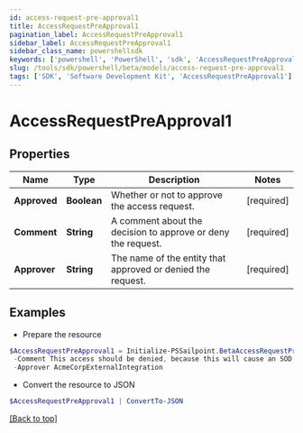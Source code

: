 ```yaml
---
id: access-request-pre-approval1
title: AccessRequestPreApproval1
pagination_label: AccessRequestPreApproval1
sidebar_label: AccessRequestPreApproval1
sidebar_class_name: powershellsdk
keywords: ['powershell', 'PowerShell', 'sdk', 'AccessRequestPreApproval1'] 
slug: /tools/sdk/powershell/beta/models/access-request-pre-approval1
tags: ['SDK', 'Software Development Kit', 'AccessRequestPreApproval1']
---
```



# AccessRequestPreApproval1

## Properties

Name | Type | Description | Notes
------------ | ------------- | ------------- | -------------
**Approved** |  **Boolean** | Whether or not to approve the access request. | [required]
**Comment** |  **String** | A comment about the decision to approve or deny the request. | [required]
**Approver** |  **String** | The name of the entity that approved or denied the request. | [required]

## Examples

- Prepare the resource
```powershell
$AccessRequestPreApproval1 = Initialize-PSSailpoint.BetaAccessRequestPreApproval1  -Approved false `
 -Comment This access should be denied, because this will cause an SOD violation. `
 -Approver AcmeCorpExternalIntegration
```

- Convert the resource to JSON
```powershell
$AccessRequestPreApproval1 | ConvertTo-JSON
```


[[Back to top]](#) 

